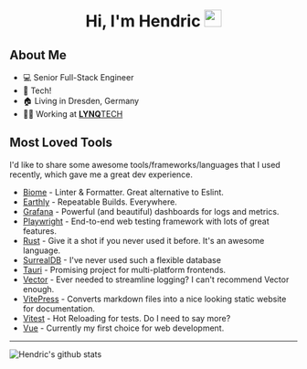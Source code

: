 <div align="center">
  <h1>Hi, I'm Hendric
    <img src="https://media1.giphy.com/media/LOnt6uqjD9OexmQJRB/giphy.gif?cid=790b7611cc4ab9d3f34ad6a93a38902b037ef6f5c9b2621b&rid=giphy.gif&ct=g" width="30px" height="30px">
  </h1>
</div>

## About Me

- 💻 Senior Full-Stack Engineer
- 💖 Tech!
- 🏠 Living in Dresden, Germany
- 👨‍💻 Working at [**LYNQ**TECH](https://www.lynq.tech/)

## Most Loved Tools

I'd like to share some awesome tools/frameworks/languages that I used recently, which gave me a great dev experience.

- [Biome](https://biomejs.dev/) - Linter & Formatter. Great alternative to Eslint.
- [Earthly](https://earthly.dev/) - Repeatable Builds. Everywhere.
- [Grafana](https://grafana.com/) - Powerful (and beautiful) dashboards for logs and metrics.
- [Playwright](https://playwright.dev/) - End-to-end web testing framework with lots of great features.
- [Rust](https://www.rust-lang.org/) - Give it a shot if you never used it before. It's an awesome language.
- [SurrealDB](https://surrealdb.com/) - I've never used such a flexible database
- [Tauri](https://tauri.app/) - Promising project for multi-platform frontends.
- [Vector](https://vector.dev/) - Ever needed to streamline logging? I can't recommend Vector enough.
- [VitePress](https://vitepress.dev/) - Converts markdown files into a nice looking static website for documentation.
- [Vitest](https://vitest.dev/) - Hot Reloading for tests. Do I need to say more?
- [Vue](https://vuejs.org/) - Currently my first choice for web development.

---

![Hendric's github stats](https://github-readme-stats.vercel.app/api?username=hendric-dev&count_private=true&show_icons=true&theme=default)
